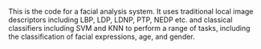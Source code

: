 This is the code for a facial analysis system. It uses traditional local image descriptors including LBP, LDP, LDNP, PTP, NEDP etc. and classical classifiers including SVM and KNN to perform a range of tasks, including the classification of facial expressions, age, and gender.

